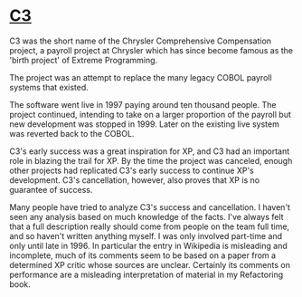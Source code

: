 # [C3](https://martinfowler.com/bliki/C3.html)

C3 was the short name of the Chrysler Comprehensive Compensation project, a payroll project at Chrysler which has since become famous as the 'birth project' of Extreme Programming.

The project was an attempt to replace the many legacy COBOL payroll systems that existed. 

The software went live in 1997 paying around ten thousand people. The project continued, intending to take on a larger proportion of the payroll but new development was stopped in 1999. Later on the existing live system was reverted back to the COBOL.

C3's early success was a great inspiration for XP, and C3 had an important role in blazing the trail for XP. By the time the project was canceled, enough other projects had replicated C3's early success to continue XP's development. C3's cancellation, however, also proves that XP is no guarantee of success.

Many people have tried to analyze C3's success and cancellation. I haven't seen any analysis based on much knowledge of the facts. I've always felt that a full description really should come from people on the team full time, and so haven't written anything myself. I was only involved part-time and only until late in 1996. In particular the entry in Wikipedia is misleading and incomplete, much of its comments seem to be based on a paper from a determined XP critic whose sources are unclear. Certainly its comments on performance are a misleading interpretation of material in my Refactoring book.
